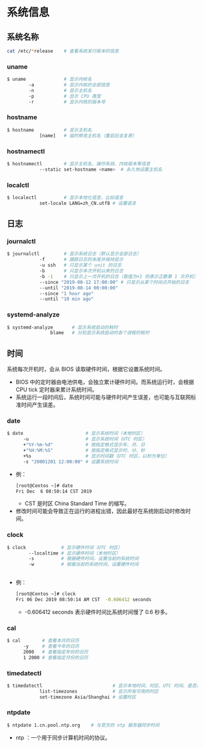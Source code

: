 # 系统信息

## 系统名称

```sh
cat /etc/*release    # 查看系统发行版本的信息
```

### uname

```sh
$ uname              # 显示内核名
        -a           # 显示内核的全部信息
        -n           # 显示主机名
        -p           # 显示 CPU 类型
        -r           # 显示内核的版本号
```

### hostname

```sh
$ hostname           # 显示主机名
            [name]   # 临时修改主机名（重启后会复原）
```

### hostnamectl

```sh
$ hostnamectl        # 显示主机名、操作系统、内核版本等信息
            --static set-hostname <name>  # 永久地设置主机名
```

### localctl

```sh
$ localectl          # 显示本地化信息，比如语言
            set-locale LANG=zh_CN.utf8 # 设置语言
```

## 日志

### journalctl

```sh
$ journalctl         # 显示系统日志（默认显示全部日志）
            -f       # 跟踪日志的末尾并保持显示
            -u ssh   # 只显示某个 unit 的日志
            -b       # 只显示本次开机以来的日志
            -b -1    # 只显示上一次开机的日志（取值为+1 则表示正数第 1 次开机）
            --since "2019-08-12 17:00:00" # 只显示从某个时间点开始的日志
            --until "2019-08-14 00:00:00" 
            --since "1 hour ago"
            --until "10 min ago"
```

### systemd-analyze

```sh
$ systemd-analyze       # 显示系统启动的耗时
                blame   # 分别显示系统启动时各个进程的耗时
```

## 时间

系统每次开机时，会从 BIOS 读取硬件时间，根据它设置系统时间。
- BIOS 中的定时器由电池供电，会独立累计硬件时间。而系统运行时，会根据 CPU tick 定时器来累计系统时间。
- 系统运行一段时间后，系统时间可能与硬件时间产生误差，也可能与互联网标准时间产生误差。

### date

```sh
$ date                       # 显示系统时间（本地时区）
      -u                     # 显示系统时间（UTC 时区）
      +"%Y-%m-%d"            # 按指定格式显示年、月、日
      +"%H:%M:%S"            # 按指定格式显示时、分、秒
      +%s                    # 显示时间戳（UTC 时区，以秒为单位）
      -s "20001201 12:00:00" # 设置系统时间
```
- 例：
    ```sh
    [root@Centos ~]# date
    Fri Dec  6 08:50:14 CST 2019
    ```
    - CST 是时区 China Standard Time 的缩写。
- 修改时间可能会导致正在运行的进程出错，因此最好在系统刚启动时修改时间。

### clock

```sh
$ clock             # 显示硬件时间（UTC 时区）
        --localtime # 显示硬件时间（本地时区）
        -s          # 根据硬件时间，设置当前的系统时间
        -w          # 根据当前的系统时间，设置硬件时间
 
```
- 例：
    ```sh
    [root@Centos ~]# clock
    Fri 06 Dec 2019 08:50:14 AM CST  -0.606412 seconds
    ```
    - -0.606412 seconds 表示硬件时间比系统时间慢了 0.6 秒多。

### cal

```sh
$ cal        # 查看本月的日历
      -y     # 查看今年的日历
      2000   # 查看指定年份的日历
      1 2000 # 查看指定月份的日历
```

### timedatectl

```sh
$ timedatectl                          # 显示本地时间、时区、UTC 时间、是否进行 NTP 同步
            list-timezones             # 显示所有可用的时区
            set-timezone Asia/Shanghai # 设置时区
```

### ntpdate

```sh
$ ntpdate 1.cn.pool.ntp.org    # 与官方的 ntp 服务器同步时间
```
- ntp ：一个用于同步计算机时间的协议。
